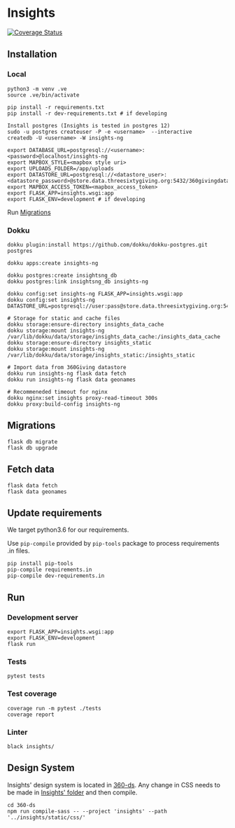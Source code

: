 Insights
========

[![Coverage Status](https://coveralls.io/repos/github/ThreeSixtyGiving/insights-ng/badge.svg)](https://coveralls.io/github/ThreeSixtyGiving/insights-ng)

## Installation

### Local

```
python3 -m venv .ve
source .ve/bin/activate

pip install -r requirements.txt
pip install -r dev-requirements.txt # if developing

Install postgres (Insights is tested in postgres 12)
sudo -u postgres createuser -P -e <username>  --interactive
createdb -U <username> -W insights-ng

export DATABASE_URL=postgresql://<username>:<password>@localhost/insights-ng
export MAPBOX_STYLE=<mapbox style uri>
export UPLOADS_FOLDER=/app/uploads
export DATASTORE_URL=postgresql://<datastore_user>:<datastore_password>@store.data.threesixtygiving.org:5432/360givingdatastore
export MAPBOX_ACCESS_TOKEN=<mapbox_access_token>
export FLASK_APP=insights.wsgi:app
export FLASK_ENV=development # if developing

```

Run [Migrations](#migrations)


### Dokku

```
dokku plugin:install https://github.com/dokku/dokku-postgres.git postgres

dokku apps:create insights-ng

dokku postgres:create insightsng_db
dokku postgres:link insightsng_db insights-ng

dokku config:set insights-ng FLASK_APP=insights.wsgi:app
dokku config:set insights-ng DATASTORE_URL=postgresql://user:pass@store.data.threesixtygiving.org:5432/360givingdatastore

# Storage for static and cache files
dokku storage:ensure-directory insights_data_cache
dokku storage:mount insights-ng /var/lib/dokku/data/storage/insights_data_cache:/insights_data_cache
dokku storage:ensure-directory insights_static
dokku storage:mount insights-ng /var/lib/dokku/data/storage/insights_static:/insights_static

# Import data from 360Giving datastore
dokku run insights-ng flask data fetch
dokku run insights-ng flask data geonames

# Recommeneded timeout for nginx
dokku nginx:set insights proxy-read-timeout 300s
dokku proxy:build-config insights-ng

```

## Migrations

```
flask db migrate
flask db upgrade
```

## Fetch data

```
flask data fetch
flask data geonames
```

## Update requirements

We target python3.6 for our requirements.

Use `pip-compile` provided by `pip-tools` package to process requirements .in files.

```
pip install pip-tools
pip-compile requirements.in 
pip-compile dev-requirements.in 
```

## Run

### Development server

```
export FLASK_APP=insights.wsgi:app
export FLASK_ENV=development
flask run
```

### Tests

```
pytest tests
```

### Test coverage

```
coverage run -m pytest ./tests
coverage report
```

### Linter

```
black insights/
```

## Design System

Insights' design system is located in [360-ds](https://github.com/ThreeSixtyGiving/360-ds). Any change in CSS needs to
be made in [Insights' folder](https://github.com/ThreeSixtyGiving/360-ds/tree/master/src/project-styles/insights) and
then compile.

```
cd 360-ds
npm run compile-sass -- --project 'insights' --path '../insights/static/css/'
```
